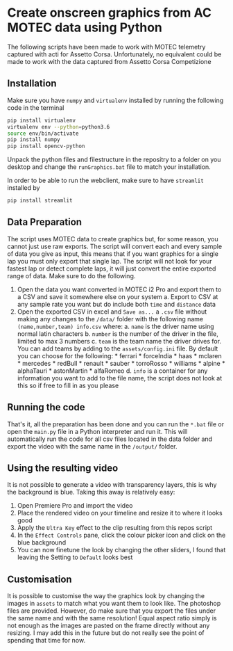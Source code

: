 
# Create onscreen graphics from AC MOTEC data using Python
The following scripts have been made to work with MOTEC telemetry captured with acti for Assetto Corsa. Unfortunately, no equivalent could be made to work with the data captured from Assetto Corsa Competizione 
## Installation
Make sure you have `numpy` and `virtualenv` installed by running the following code in the terminal
```sh
pip install virtualenv
virtualenv env --python=python3.6
source env/bin/activate
pip install numpy
pip install opencv-python
```
Unpack the python files and filestructure in the repositry to a folder on you desktop and change the `runGraphics.bat` file to match your installation.

In order to be able to run the webclient, make sure to have `streamlit` installed by
```sh
pip install streamlit
```
## Data Preparation
The script uses MOTEC data to create graphics but, for some reason, you cannot just use raw exports. The script will convert each and every sample of data you give as input, this means that if you want graphics for a single lap you must only export that single lap. The script will not look for your fastest lap or detect complete laps, it will just convert the entire exported range of data. Make sure to do the following.
1. Open the data you want converted in MOTEC i2 Pro and export them to a CSV and save it somewhere else on your system
    a. Export to CSV at any sample rate you want but do include both `time` and `distance` data
2. Open the exported CSV in excel and `Save as...`  a `.csv` file without making any changes to the `/data/` folder with the following name `(name,number,team) info.csv` where:
    a. `name` is the driver name using normal latin characters
    b. `number` is the number of the driver in the file, limited to max 3 numbers
    c. `team` is the team name the driver drives for. You can add teams by adding to the `assets/config.ini` file. By default you can choose for the following:
        * ferrari
        * forceIndia
        * haas
        * mclaren
        * mercedes
        * redBull
        * renault
        * sauber
        * torroRosso
        * williams
        * alpine
        * alphaTauri
        * astonMartin
        * alfaRomeo
    d. `info` is a container for any information you want to add to the file name, the script does not look at this so if free to fill in as you please
## Running the code
That's it, all the preparation has been done and you can run the `*.bat` file or open the `main.py` file in a Python interpreter and run it. This will automatically run the code for all csv files located in the data folder and export the video with the same name in the `/output/` folder.
## Using the resulting video
It is not possible to generate a video with transparency layers, this is why the background is blue. Taking this away is relatively easy:
1. Open Premiere Pro and import the video
2. Place the rendered video on your timeline and resize it to where it looks good
3. Apply the `Ultra Key` effect to the clip resulting from this repos script
4. In the `Effect Controls` pane, click the colour picker icon and click on the blue background
5. You can now finetune the look by changing the other sliders, I found that leaving the Setting to `Default` looks best
## Customisation
It is possible to customise the way the graphics look by changing the images in `assets` to match what you want them to look like. The photoshop files are provided. However, do make sure that you export the files under the same name and with the same resolution! Equal aspect ratio simply is not enough as the images are pasted on the frame directly without any resizing. I may add this in the future but do not really see the point of spending that time for now.